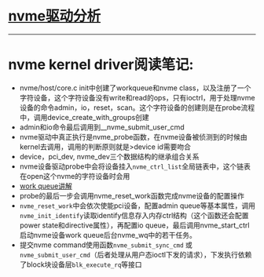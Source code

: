 # [nvme驱动分析](http://blog.csdn.net/zhuzongpeng/article/details/76136164)

***
# nvme kernel driver阅读笔记:
- nvme/host/core.c init中创建了workqueue和nvme class，以及注册了一个字符设备，这个字符设备没有write和read的ops，只有ioctrl，用于处理nvme设备的命令admin，io，reset，scan。这个字符设备的创建则是在probe流程中，调用device_create_with_groups创建
- admin和io命令最后调用到__nvme_submit_user_cmd 
- nvme驱动中真正执行是nvme_probe函数，在nvme设备被侦测到的时候由kernel去调用，调用的判断原则就是>device id需要吻合
- device，pci_dev, nvme_dev三个数据结构的继承组合关系 
- nvme设备驱动probe中会将设备挂入`nvme_ctrl_list`全局链表中，这个链表在open这个nvme的字符设备时会用 
- [work queue讲解](http://www.cnblogs.com/wwang/archive/2010/10/27/1862202.html) 
- probe的最后一步会调用nvme_reset_work函数完成nvme设备的配置操作 
- `nvme_reset_work`中会依次使能pci设备，配置admin queue等基本属性，调用`nvme_init_identify`读取identify信息存入内存ctrl结构（这个函数还会配置power state和directive属性），再配置io queue，最后调用nvme_start_ctrl启动nvme设备work queue后台nvme_wq中的若干任务。
- 提交nvme command使用函数`nvme_submit_sync_cmd` 或 `nvme_submit_user_cmd`（后者处理从用户态ioctl下发的请求），下发执行依赖了block块设备层`blk_execute_rq`等接口

